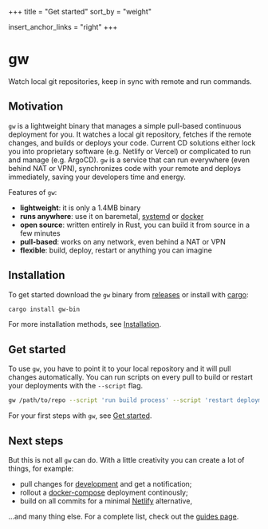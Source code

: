 +++
title = "Get started"
sort_by = "weight"

insert_anchor_links = "right"
+++

# gw

Watch local git repositories, keep in sync with remote and run commands.

## Motivation

`gw` is a lightweight binary that manages a simple pull-based continuous deployment for you. It watches a local git repository, fetches if the remote changes, and builds or deploys your code. Current CD solutions either lock you into proprietary software (e.g. Netlify or Vercel) or complicated to run and manage (e.g. ArgoCD). `gw` is a service that can run everywhere (even behind NAT or VPN), synchronizes code with your remote and deploys immediately, saving your developers time and energy.

Features of `gw`:
- **lightweight**: it is only a 1.4MB binary
- **runs anywhere**: use it on baremetal, [systemd](/usage/systemd) or [docker](/usage/docker)
- **open source**: written entirely in Rust, you can build it from source in a few minutes
- **pull-based**: works on any network, even behind a NAT or VPN
- **flexible**: build, deploy, restart or anything you can imagine

## Installation

To get started download the `gw` binary from [releases](https://github.com/daniel7grant/gw/releases/latest) or install with [cargo](https://doc.rust-lang.org/cargo/getting-started/installation.html):

```sh
cargo install gw-bin
```

For more installation methods, see [Installation](/usage/installation).

## Get started

To use `gw`, you have to point it to your local repository and it will pull changes automatically. You can run scripts on every pull to build or restart your deployments with the `--script` flag.

```sh
gw /path/to/repo --script 'run build process' --script 'restart deployment'
```

For your first steps with `gw`, see [Get started](/usage/start).

## Next steps

But this is not all `gw` can do. With a little creativity you can create a lot of things, for example:

- pull changes for [development](/guides/development) and get a notification;
- rollout a [docker-compose](/guides/docker-compose) deployment continously;
- build on all commits for a minimal [Netlify](/guides/netlify) alternative,

...and many thing else. For a complete list, check out the [guides page](/guides).
